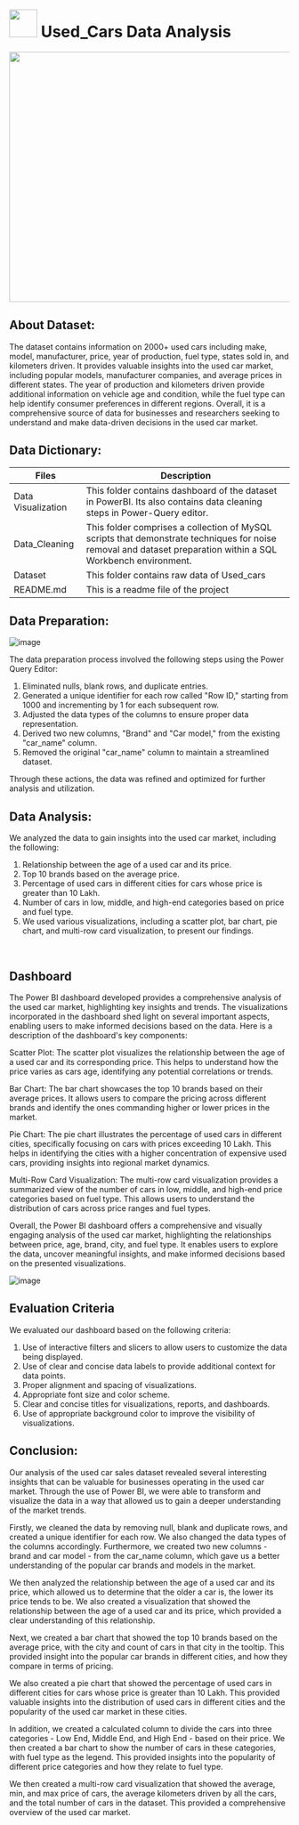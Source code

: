 # <img src=https://user-images.githubusercontent.com/55955478/235950162-278285a3-c76c-4bee-b4ef-a6520f7abb9b.gif height=50 width=50> Used_Cars Data Analysis 
<img src=https://user-images.githubusercontent.com/55955478/235955988-9066d563-d7d3-403e-98f3-88291d691c44.jpeg height=450 width=1200>


## About Dataset:

The dataset contains information on 2000+ used cars including make, model, manufacturer, price, year of production, fuel type, states sold in, and kilometers driven. It provides valuable insights into the used car market, including popular models, manufacturer companies, and average prices in different states. The year of production and kilometers driven provide additional information on vehicle age and condition, while the fuel type can help identify consumer preferences in different regions. Overall, it is a comprehensive source of data for businesses and researchers seeking to understand and make data-driven decisions in the used car market.
<br>

## Data Dictionary:
| Files | Description |
| -------| ---------- |
| Data Visualization | This folder contains dashboard of the dataset in PowerBI. Its also contains data cleaning steps in Power-Query editor. |
| Data_Cleaning | This folder comprises a collection of MySQL scripts that demonstrate techniques for noise removal and dataset preparation within a SQL Workbench environment.|
| Dataset | This folder contains raw data of Used_cars |
| README.md | This is a readme file of the project |

## Data Preparation:

![image](https://user-images.githubusercontent.com/55955478/235958792-3a011c22-38f9-4a93-a6d8-343362db1c34.png)


The data preparation process involved the following steps using the Power Query Editor:

  1. Eliminated nulls, blank rows, and duplicate entries.
  2. Generated a unique identifier for each row called "Row ID," starting from 1000 and incrementing by 1 for each subsequent row.
  3. Adjusted the data types of the columns to ensure proper data representation.
  4. Derived two new columns, "Brand" and "Car model," from the existing "car_name" column.
  5. Removed the original "car_name" column to maintain a streamlined dataset.
  
Through these actions, the data was refined and optimized for further analysis and utilization.

## Data Analysis:
We analyzed the data to gain insights into the used car market, including the following:
  1. Relationship between the age of a used car and its price.
  2. Top 10 brands based on the average price.
  3. Percentage of used cars in different cities for cars whose price is greater than 10 Lakh.
  4. Number of cars in low, middle, and high-end categories based on price and fuel type.
  5. We used various visualizations, including a scatter plot, bar chart, pie chart, and multi-row card visualization, to present our findings.
<br>

## Dashboard
The Power BI dashboard developed provides a comprehensive analysis of the used car market, highlighting key insights and trends. The visualizations incorporated in the dashboard shed light on several important aspects, enabling users to make informed decisions based on the data. Here is a description of the dashboard's key components:

Scatter Plot: The scatter plot visualizes the relationship between the age of a used car and its corresponding price. This helps to understand how the price varies as cars age, identifying any potential correlations or trends.

Bar Chart: The bar chart showcases the top 10 brands based on their average prices. It allows users to compare the pricing across different brands and identify the ones commanding higher or lower prices in the market.

Pie Chart: The pie chart illustrates the percentage of used cars in different cities, specifically focusing on cars with prices exceeding 10 Lakh. This helps in identifying the cities with a higher concentration of expensive used cars, providing insights into regional market dynamics.

Multi-Row Card Visualization: The multi-row card visualization provides a summarized view of the number of cars in low, middle, and high-end price categories based on fuel type. This allows users to understand the distribution of cars across price ranges and fuel types.

Overall, the Power BI dashboard offers a comprehensive and visually engaging analysis of the used car market, highlighting the relationships between price, age, brand, city, and fuel type. It enables users to explore the data, uncover meaningful insights, and make informed decisions based on the presented visualizations.

![image](https://user-images.githubusercontent.com/55955478/235959748-d8f1d243-0362-4e67-880d-b21fba7aa149.png)
<br>

## Evaluation Criteria
We evaluated our dashboard based on the following criteria:
  1. Use of interactive filters and slicers to allow users to customize the data being displayed.
  2. Use of clear and concise data labels to provide additional context for data points.
  3. Proper alignment and spacing of visualizations.
  4. Appropriate font size and color scheme.
  5. Clear and concise titles for visualizations, reports, and dashboards.
  6. Use of appropriate background color to improve the visibility of visualizations.

## Conclusion:
Our analysis of the used car sales dataset revealed several interesting insights that can be valuable for businesses operating in the used car market. Through the use of Power BI, we were able to transform and visualize the data in a way that allowed us to gain a deeper understanding of the market trends.

Firstly, we cleaned the data by removing null, blank and duplicate rows, and created a unique identifier for each row. We also changed the data types of the columns accordingly. Furthermore, we created two new columns - brand and car model - from the car_name column, which gave us a better understanding of the popular car brands and models in the market.

We then analyzed the relationship between the age of a used car and its price, which allowed us to determine that the older a car is, the lower its price tends to be. We also created a visualization that showed the relationship between the age of a used car and its price, which provided a clear understanding of this relationship.

Next, we created a bar chart that showed the top 10 brands based on the average price, with the city and count of cars in that city in the tooltip. This provided insight into the popular car brands in different cities, and how they compare in terms of pricing.

We also created a pie chart that showed the percentage of used cars in different cities for cars whose price is greater than 10 Lakh. This provided valuable insights into the distribution of used cars in different cities and the popularity of the used car market in these cities.

In addition, we created a calculated column to divide the cars into three categories - Low End, Middle End, and High End - based on their price. We then created a bar chart to show the number of cars in these categories, with fuel type as the legend. This provided insights into the popularity of different price categories and how they relate to fuel type.

We then created a multi-row card visualization that showed the average, min, and max price of cars, the average kilometers driven by all the cars, and the total number of cars in the dataset. This provided a comprehensive overview of the used car market.
